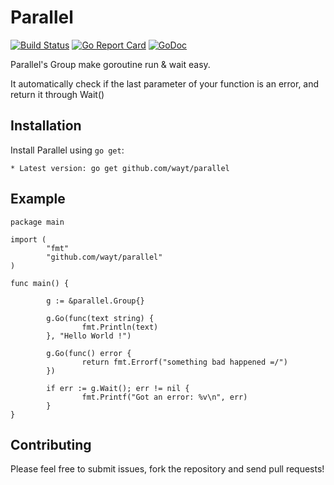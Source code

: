 # Parallel

[![Build Status](https://travis-ci.org/Wayt/parallel.svg)](https://travis-ci.org/Wayt/parallel) [![Go Report Card](https://goreportcard.com/badge/github.com/Wayt/parallel)](https://goreportcard.com/report/github.com/Wayt/parallel) [![GoDoc](https://godoc.org/github.com/Wayt/parallel?status.svg)](https://godoc.org/github.com/Wayt/parallel)

Parallel's Group make goroutine run & wait easy.

It automatically check if the last parameter of your function is an error, and return it through Wait()

## Installation

Install Parallel using `go get`:

    * Latest version: go get github.com/wayt/parallel

## Example

```
package main

import (
        "fmt"
        "github.com/wayt/parallel"
)

func main() {

        g := &parallel.Group{}

        g.Go(func(text string) {
                fmt.Println(text)
        }, "Hello World !")

        g.Go(func() error {
                return fmt.Errorf("something bad happened =/")
        })

        if err := g.Wait(); err != nil {
                fmt.Printf("Got an error: %v\n", err)
        }
}
```

## Contributing

Please feel free to submit issues, fork the repository and send pull requests!
